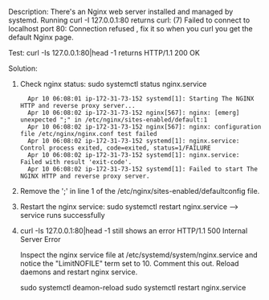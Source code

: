 Description: There's an Nginx web server installed and managed by systemd. Running curl -I 127.0.0.1:80 returns curl: (7) Failed to connect to localhost port 80: Connection refused , fix it so when you curl you get the default Nginx page.

Test: curl -Is 127.0.0.1:80|head -1 returns HTTP/1.1 200 OK

Solution: 

1. Check nginx status: sudo systemctl status nginx.service 

         Apr 10 06:08:01 ip-172-31-73-152 systemd[1]: Starting The NGINX HTTP and reverse proxy server...
         Apr 10 06:08:02 ip-172-31-73-152 nginx[567]: nginx: [emerg] unexpected ";" in /etc/nginx/sites-enabled/default:1
         Apr 10 06:08:02 ip-172-31-73-152 nginx[567]: nginx: configuration file /etc/nginx/nginx.conf test failed
         Apr 10 06:08:02 ip-172-31-73-152 systemd[1]: nginx.service: Control process exited, code=exited, status=1/FAILURE
         Apr 10 06:08:02 ip-172-31-73-152 systemd[1]: nginx.service: Failed with result 'exit-code'.
         Apr 10 06:08:02 ip-172-31-73-152 systemd[1]: Failed to start The NGINX HTTP and reverse proxy server.

2. Remove the ';' in line 1 of the /etc/nginx/sites-enabled/defaultconfig file. 



3. Restart the nginx service: sudo systemctl restart nginx.service --> service runs successfully 


4. curl -Is 127.0.0.1:80|head -1 still shows an error HTTP/1.1 500 Internal Server Error

   Inspect the nginx service file at /etc/systemd/system/nginx.service and notice the "LimitNOFILE" term set to 10.
   Comment this out. Reload daemons and restart nginx service. 


   sudo systemctl deamon-reload
   sudo systemctl restart nginx.service 
